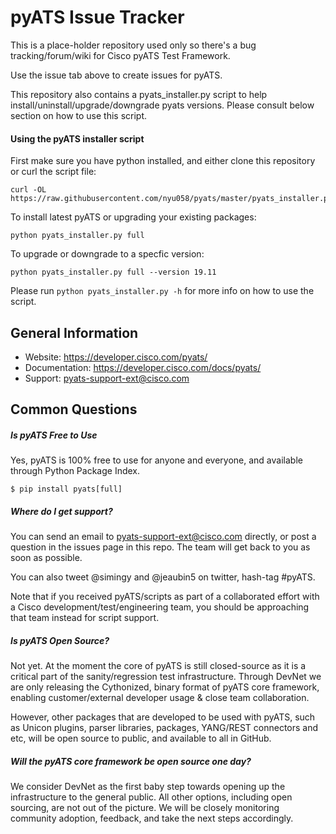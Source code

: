 # pyATS Issue Tracker

This is a place-holder repository used only so there's a bug tracking/forum/wiki for Cisco pyATS Test Framework.

Use the issue tab above to create issues for pyATS.

This repository also contains a pyats_installer.py script to help install/uninstall/upgrade/downgrade pyats versions. 
Please consult below section on how to use this script.

#### Using the pyATS installer script
First make sure you have python installed, and either clone this repository or curl the script file:

```
curl -OL https://raw.githubusercontent.com/nyu058/pyats/master/pyats_installer.py
```

To install latest pyATS or upgrading your existing packages:

```
python pyats_installer.py full
```

To upgrade or downgrade to a specfic version:

```
python pyats_installer.py full --version 19.11
```

Please run `python pyats_installer.py -h` for more info on how to use the script.

## General Information

- Website: https://developer.cisco.com/pyats/
- Documentation: https://developer.cisco.com/docs/pyats/
- Support: pyats-support-ext@cisco.com

## Common Questions

##### Is pyATS Free to Use
Yes, pyATS is 100% free to use for anyone and everyone, and available through Python Package Index.

```
$ pip install pyats[full]
```

##### Where do I get support?
You can send an email to pyats-support-ext@cisco.com directly, or post a question in the issues page in this repo. The team will get back to you as soon as possible.

You can also tweet @simingy and @jeaubin5 on twitter, hash-tag #pyATS.

Note that if you received pyATS/scripts as part of a collaborated effort with a Cisco development/test/engineering team, you should be approaching that team instead for script support.

##### Is pyATS Open Source?
Not yet. At the moment the core of pyATS is still closed-source as it is a critical part of the sanity/regression test infrastructure. Through DevNet we are only releasing the Cythonized, binary format of pyATS core framework, enabling customer/external developer usage & close team collaboration.

However, other packages that are developed to be used with pyATS, such as Unicon plugins, parser libraries, packages, YANG/REST connectors and etc, will be open source to public, and available to all in GitHub.

##### Will the pyATS core framework be open source one day?
We consider DevNet as the first baby step towards opening up the infrastructure to the general public. All other options, including open sourcing, are not out of the picture. We will be closely monitoring community adoption, feedback, and take the next steps accordingly.
